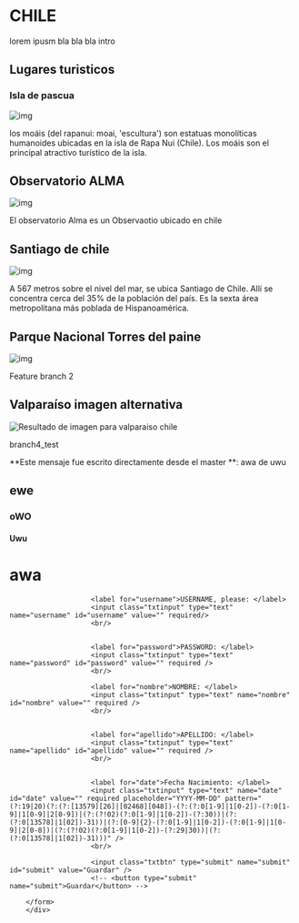 # CHILE
lorem ipusm  bla bla bla intro
## Lugares turisticos
### Isla de pascua 
![img](https://upload.wikimedia.org/wikipedia/commons/thumb/9/9e/Plataforma_ceremonial_Ahu_Akivi_-_Isla_de_Pascua.jpg/240px-Plataforma_ceremonial_Ahu_Akivi_-_Isla_de_Pascua.jpg)

los moáis (del rapanui: moai, 'escultura') son estatuas monolíticas humanoides ubicadas en la isla de Rapa Nui (Chile). Los moáis son el principal atractivo turístico de la isla.

## Observatorio ALMA
![img](https://media.metrolatam.com/2019/04/02/observatorioalmachile-c97cbb3f2a9f04f20bf0f8f9465acb35-1200x800.jpg)

El observatorio Alma es un Observaotio ubicado en chile

## Santiago de chile
![img](https://southjets.com/wp-content/uploads/2019/04/Blog_Post_Chile.jpg)

A 567 metros sobre el nivel del mar, se ubica Santiago de Chile. Allí se concentra cerca del 35% de la población del país. Es la sexta área metropolitana más poblada de Hispanoamérica.

## Parque Nacional Torres del paine
![img](https://upload.wikimedia.org/wikipedia/commons/7/7e/Lago_grey_parque_nacional_torres_del_paine.jpg)

Feature branch 2

## Valparaíso imagen alternativa
![Resultado de imagen para valparaiso chile](https://heremag-prod-app-deps-s3heremagassets-bfie27mzpk03.s3.amazonaws.com/wp-content/uploads/2020/04/24121758/bailey-hall-KLwpGXi1FEI-unsplash-1200x794.jpg)

branch4_test

**Este mensaje fue escrito directamente desde el master **: awa de uwu
<h2>ewe</h2>
<h3>oWO</h3>
<h4>Uwu</h4>
<h1>awa</h1>


<form class="" action="./php/control_formulario.php" method="post">

  

                        <label for="username">USERNAME, please: </label>
                        <input class="txtinput" type="text" name="username" id="username" value="" required/>
                        <br/>

     
                        <label for="password">PASSWORD: </label>
                        <input class="txtinput" type="text" name="password" id="password" value="" required />
                        <br/>

                        <label for="nombre">NOMBRE: </label>
                        <input class="txtinput" type="text" name="nombre" id="nombre" value="" required />
                        <br/>


                        <label for="apellido">APELLIDO: </label>
                        <input class="txtinput" type="text" name="apellido" id="apellido" value="" required />
                        <br/>


                        <label for="date">Fecha Nacimiento: </label>
                        <input class="txtinput" type="text" name="date" id="date" value="" required placeholder="YYYY-MM-DD" pattern="(?:19|20)(?:(?:[13579][26]|[02468][048])-(?:(?:0[1-9]|1[0-2])-(?:0[1-9]|1[0-9]|2[0-9])|(?:(?!02)(?:0[1-9]|1[0-2])-(?:30))|(?:(?:0[13578]|1[02])-31))|(?:[0-9]{2}-(?:0[1-9]|1[0-2])-(?:0[1-9]|1[0-9]|2[0-8])|(?:(?!02)(?:0[1-9]|1[0-2])-(?:29|30))|(?:(?:0[13578]|1[02])-31)))" />
                        <br/>

                        <input class="txtbtn" type="submit" name="submit" id="submit" value="Guardar" />
                        <!-- <button type="submit" name="submit">Guardar</button> -->
               
        </form>               
        </div>
